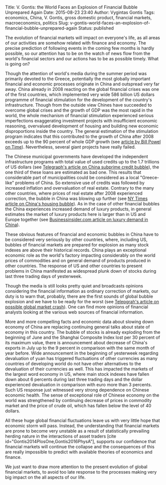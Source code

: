 Title: V. Gontis: the World Faces an Explosion of Financial Bubble Unprepared Again
Date: 2015-08-23 23:40
Author: Vygintas Gontis
Tags: economics, China, V. Gontis, gross domestic product, financial markets, macroeconomics, politics
Slug: v-gontis-world-faces-an-explosion-of-financial-bubble-unprepared-again
Status: published

The evolution of
financial markets will impact on everyone's life, as all areas of our
activities are somehow related with finance and economy. The precise
prediction of following events in the coming few months is hardly
possible, so our attention has to be on the watch of news flow from the
world's financial sectors and our actions has to be as possible timely.
What is going on?

Though the attention of world's media during the summer period was
primarily devoted to the Greece, potentially the most globally important
financial and economic processes originate in China and outspread very
far away. China already in 2008 reacting on the global financial crises
was one of the first countries, which implemented very wide 586 billion
US dollars programme of financial stimulation for the development of the
country's infrastructure. Though from the outside view Chines have
succeeded to overcome global crises and the growth of GDP was the most
rapid in the world, the whole mechanism of financial stimulation
experienced serious imperfections exaggerating investment projects with
insufficient economic reasoning, overvalued development of housing and
building new economic disproportions inside the country. The general
estimation of the stimulation program indicates that this contributed to
the growth of China after 2008 exceeds up to the 90 percent of whole GDP
growth (see [article by Bill Powel on
Time](https://content.time.com/time/magazine/article/0,9171,1975336,00.html#ixzz1g4B5P26P)).
Nevertheless, several giant projects have really failed.<!--more-->

The Chinese municipal governments have developed the independent
infrastructure programs with total value of used credits up to the 1.7
trillions of US dollars (see [Telegraph's article on China subprime
credit
bubble](https://www.telegraph.co.uk/finance/china-business/8770945/China-faces-subprime-credit-bubble-crisis.html)),
the one third of these loans are estimated as bad one. This results that
considerable part of municipalities could be considered as a local
"Greece-like" problems of China. So extensive use of credits was
followed by increased inflation and overvaluation of real estate.
Contrary to the many other countries, where prices of real estate after
2008 experienced correction, the bubble in China was blowing up further
(see [NY Times article on China's housing
bubble](https://www.nytimes.com/roomfordebate/2011/04/14/chinas-scary-housing-bubble?ref=asia)).
As in the case of other financial bubbles the China experiences
increased demand of luxury products, in general estimates the market of
luxury products here is larger than in US and Europe together (see
[Businessinsider.com article on luxury demand in
China](https://www.businessinsider.com/luxury-demand-china-2011-10)).

These obvious features of financial and economic bubbles in China have
to be considered very seriously by other countries, where, including US,
bubbles of financial markets are prepared for explosion as many stock
indexes are above their historical records. China plays an exceptional
economic role as the world's factory impacting considerably on the world
prices of commodities and on general demand of products produced in
other countries. The response of US and other countries to present
problems in China manifested as widespread plunk down of stocks during
last three trading days of yesterweek.

Though the media is still looks pretty quiet and broadcasts opinions
considering the financial information as ordinary correction of markets,
our duty is to warn that, probably, there are the first sounds of global
bubble explosion and we have to be ready for the worst (see [Telepgrah's
article on possible global market
crash](https://www.telegraph.co.uk/finance/11805523/Doomsday-clock-for-global-market-crash-strikes-one-minute-to-midnight-as-central-banks-lose-control.html)).
One can find more opinions of financial analysts looking at the various
web sources of financial information.

More and more compelling facts and economic data about slowing down
economy of China are replacing continuing general talks about state of
economy in this country. The bubble of stocks is already exploding from
the beginning of June and the Shanghai Composite Index lost per 30
percent of its maximum value, there is announcement about decrease of
China's exports in July up to the 9 percent in comparison with the same
month of year before. Wide announcement in the beginning of yesterweek
regarding devaluation of yuan has triggered fluctuations of other
currencies as many countries of developing world do not have other
alternatives to the devaluation of their currencies as well. This has
impacted the markets of the largest word economy in US, where main stock
indexes have fallen down about 6 percents during last three trading days
and the dollar experienced devaluation in comparison with euro more than
3 percents. Such US response just witnessed very strong dependence on
Chinese economic health. The sense of exceptional role of Chinese
economy on the world was strengthened by continuing decrease of prices
in commodity market and the price of crude oil, which has fallen below
the level of 40 dollars.

All these huge global financial fluctuations leave us with very little
hope that economic storm will pass. Instead, the understanding that
financial markets are prone to become very unstable as a result of
statistically prevailing herding nature in the interactions of asset
traders \[cite id="Gontis2014PlosOne,Gontis2016PhysA"\], supports our
confidence that financial markets will continue the collapse and the
consequences of this are really impossible to predict with available
theories of economics and finance.

We just want to draw more attention to the present evolution of global
financial markets, to avoid too late response to the processes making
very big impact on the all aspects of our life.
